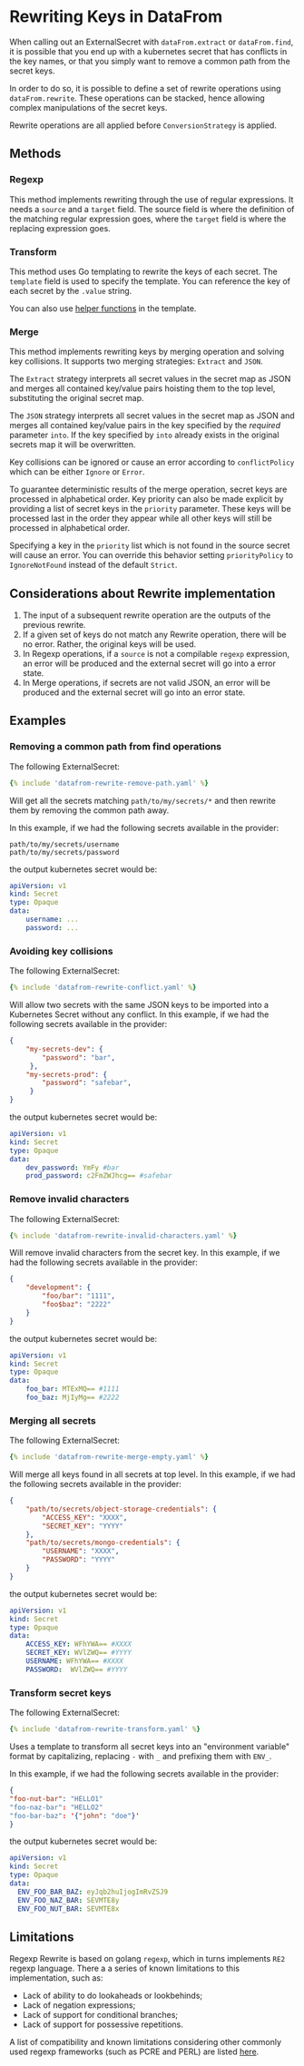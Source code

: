 # Rewriting Keys in DataFrom

When calling out an ExternalSecret with `dataFrom.extract` or `dataFrom.find`, it is possible that you end up with a kubernetes secret that has conflicts in the key names, or that you simply want to remove a common path from the secret keys.

In order to do so, it is possible to define a set of rewrite operations using `dataFrom.rewrite`. These operations can be stacked, hence allowing complex manipulations of the secret keys.

Rewrite operations are all applied before `ConversionStrategy` is applied.

## Methods

### Regexp
This method implements rewriting through the use of regular expressions. It needs a `source` and a `target` field. The source field is where the definition of the matching regular expression goes, where the `target` field is where the replacing expression goes.

### Transform
This method uses Go templating to rewrite the keys of each secret. The `template` field is used to specify the template. You can reference the key of each secret by the `.value` string.

You can also use [helper functions](templating.md#helper-functions) in the template.

### Merge
This method implements rewriting keys by merging operation and solving key collisions. It supports two merging strategies: `Extract` and `JSON`.

The `Extract` strategy interprets all secret values in the secret map as JSON and merges all contained key/value pairs hoisting them to the top level, substituting the original secret map.

The `JSON` strategy interprets all secret values in the secret map as JSON and merges all contained key/value pairs in the key specified by the _required_ parameter `into`. If the key specified by `into` already exists in the original secrets map it will be overwritten.

Key collisions can be ignored or cause an error according to `conflictPolicy` which can be either `Ignore` or `Error`.

To guarantee deterministic results of the merge operation, secret keys are processed in alphabetical order. Key priority can also be made explicit by providing a list of secret keys in the `priority` parameter. These keys will be processed last in the order they appear while all other keys will still be processed in alphabetical order.

Specifying a key in the `priority` list which is not found in the source secret will cause an error. You can override this behavior setting `priorityPolicy` to `IgnoreNotFound` instead of the default `Strict`.

## Considerations about Rewrite implementation

1. The input of a subsequent rewrite operation are the outputs of the previous rewrite.
2. If a given set of keys do not match any Rewrite operation, there will be no error. Rather, the original keys will be used.
3. In Regexp operations, if a `source` is not a compilable `regexp` expression, an error will be produced and the external secret will go into a error state.
4. In Merge operations, if secrets are not valid JSON, an error will be produced and the external secret will go into an error state.

## Examples
### Removing a common path from find operations
The following ExternalSecret:
```yaml
{% include 'datafrom-rewrite-remove-path.yaml' %}
```
Will get all the secrets matching `path/to/my/secrets/*` and then rewrite them by removing the common path away.

In this example, if we had the following secrets available in the provider:
```
path/to/my/secrets/username
path/to/my/secrets/password
```
the output kubernetes secret would be:
```yaml
apiVersion: v1
kind: Secret
type: Opaque
data:
    username: ...
    password: ...
```
### Avoiding key collisions
The following ExternalSecret:
```yaml
{% include 'datafrom-rewrite-conflict.yaml' %}

```
Will allow two secrets with the same JSON keys to be imported into a Kubernetes Secret without any conflict.
In this example, if we had the following secrets available in the provider:
```json
{
    "my-secrets-dev": {
        "password": "bar",
     },
    "my-secrets-prod": {
        "password": "safebar",
     }
}
```
the output kubernetes secret would be:
```yaml
apiVersion: v1
kind: Secret
type: Opaque
data:
    dev_password: YmFy #bar
    prod_password: c2FmZWJhcg== #safebar
```

### Remove invalid characters
The following ExternalSecret:
```yaml
{% include 'datafrom-rewrite-invalid-characters.yaml' %}

```
Will remove invalid characters from the secret key.
In this example, if we had the following secrets available in the provider:
```json
{
    "development": {
        "foo/bar": "1111",
        "foo$baz": "2222"
    }
}
```
the output kubernetes secret would be:
```yaml
apiVersion: v1
kind: Secret
type: Opaque
data:
    foo_bar: MTExMQ== #1111
    foo_baz: MjIyMg== #2222
```

### Merging all secrets

The following ExternalSecret:
```yaml
{% include 'datafrom-rewrite-merge-empty.yaml' %}

```
Will merge all keys found in all secrets at top level.
In this example, if we had the following secrets available in the provider:
```json
{
    "path/to/secrets/object-storage-credentials": {
        "ACCESS_KEY": "XXXX",
        "SECRET_KEY": "YYYY"
    },
    "path/to/secrets/mongo-credentials": {
        "USERNAME": "XXXX",
        "PASSWORD": "YYYY"
    }
}
```
the output kubernetes secret would be:
```yaml
apiVersion: v1
kind: Secret
type: Opaque
data:
    ACCESS_KEY: WFhYWA== #XXXX
    SECRET_KEY: WVlZWQ== #YYYY
    USERNAME: WFhYWA== #XXXX
    PASSWORD:  WVlZWQ== #YYYY
```

### Transform secret keys

The following ExternalSecret:

```yaml
{% include 'datafrom-rewrite-transform.yaml' %}
```

Uses a template to transform all secret keys into an "environment variable" format by capitalizing, replacing `-` with `_` and prefixing them with `ENV_`.

In this example, if we had the following secrets available in the provider:
```json
{
"foo-nut-bar": "HELLO1"
"foo-naz-bar": "HELLO2"
"foo-bar-baz": '{"john": "doe"}'
}
```

the output kubernetes secret would be:
```yaml
apiVersion: v1
kind: Secret
type: Opaque
data:
  ENV_FOO_BAR_BAZ: eyJqb2huIjogImRvZSJ9
  ENV_FOO_NAZ_BAR: SEVMTE8y
  ENV_FOO_NUT_BAR: SEVMTE8x
```

## Limitations

Regexp Rewrite is based on golang `regexp`, which in turns implements `RE2` regexp language. There a a series of known limitations to this implementation, such as:

* Lack of ability to do lookaheads or lookbehinds;
* Lack of negation expressions;
* Lack of support for conditional branches;
* Lack of support for possessive repetitions.

A list of compatibility and known limitations considering other commonly used regexp frameworks (such as PCRE and PERL) are listed [here](https://github.com/google/re2/wiki/Syntax).
